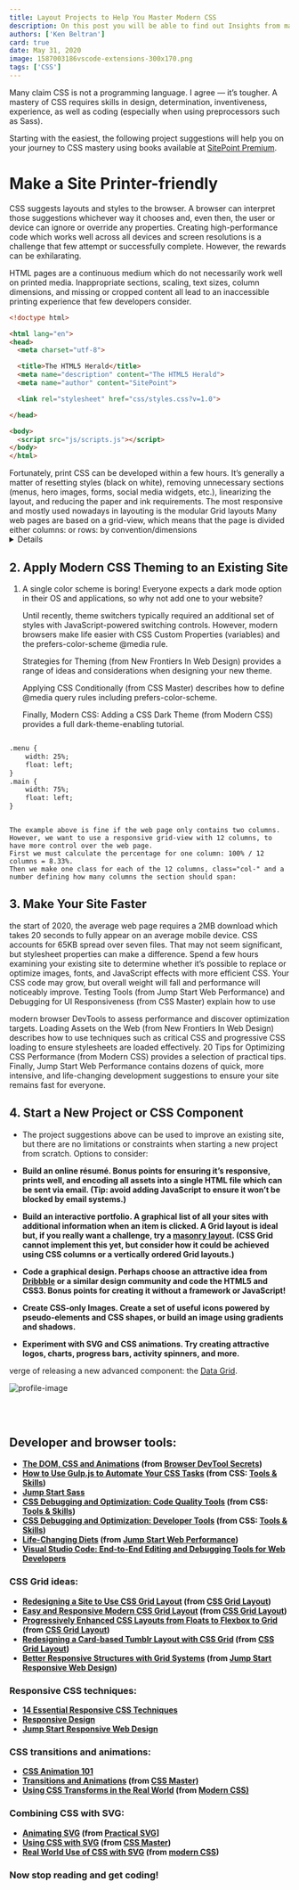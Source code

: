```yaml
---
title: Layout Projects to Help You Master Modern CSS
description: On this post you will be able to find out Insights from manual setup of React frameworks and Let's take some give aways to be more effective and well verses ..
authors: ['Ken Beltran']
card: true
date: May 31, 2020
image: 1587003186vscode-extensions-300x170.png
tags: ['CSS']
---
```


Many claim CSS is not a programming language. I agree — it’s tougher. A mastery of CSS requires skills in design, determination, inventiveness, experience, as well as coding (especially when using preprocessors such as Sass).

Starting with the easiest, the following project suggestions will help you on your journey to CSS mastery using books available at [SitePoint Premium](https://sitepoint.com/blogs).

# Make a Site Printer-friendly

<summary>
CSS suggests layouts and styles to the browser. A browser can interpret those suggestions whichever way it chooses and, even then, the user or device can ignore or override any properties. Creating high-performance code which works well across all devices and screen resolutions is a challenge that few attempt or successfully complete. However, the rewards can be exhilarating.

HTML pages are a continuous medium which do not necessarily work well on printed media. Inappropriate sections, scaling, text sizes, column dimensions, and missing or cropped content all lead to an inaccessible printing experience that few developers consider.
</summary>

```html
<!doctype html>

<html lang="en">
<head>
  <meta charset="utf-8">

  <title>The HTML5 Herald</title>
  <meta name="description" content="The HTML5 Herald">
  <meta name="author" content="SitePoint">

  <link rel="stylesheet" href="css/styles.css?v=1.0">

</head>

<body>
  <script src="js/scripts.js"></script>
</body>
</html>
```
<summary>
Fortunately, print CSS can be developed within a few hours. It’s generally a matter of resetting styles (black on white), removing unnecessary sections (menus, hero images, forms, social media widgets, etc.), linearizing the layout, and reducing the paper and ink requirements.
The most responsive and mostly used nowadays in layouting is the modular Grid layouts Many web pages are based on a grid-view, which means that the page is divided either columns: or rows: by convention/dimensions
</summary>

<details>
Prior to joining MUI, Damien worked in the finance industry in London for a decade. Part of the initial Agile Market team at RBS, and more recently leading a large Commodity Trading application at Adaptive, Damien has developed his React experience as part of large projects where Components driven design plays a huge role in successfully delivering applications. He loves TypeScript.
</details>


## 2. Apply Modern CSS Theming to an Existing Site

<ol><li class="feature-list">
A single color scheme is boring! Everyone expects a dark mode option in their OS and applications, so why not add one to your website?

Until recently, theme switchers typically required an additional set of styles with JavaScript-powered switching controls. However, modern browsers make life easier with CSS Custom Properties (variables) and the prefers-color-scheme @media rule.

Strategies for Theming (from New Frontiers In Web Design) provides a range of ideas and considerations when designing your new theme.

Applying CSS Conditionally (from CSS Master) describes how to define @media query rules including prefers-color-scheme.

Finally, Modern CSS: Adding a CSS Dark Theme (from Modern CSS) provides a full dark-theme-enabling tutorial.
</li></ol>


```diff

.menu {
    width: 25%;
    float: left;
}
.main {
    width: 75%;
    float: left;
}

```
<code class="description">
The example above is fine if the web page only contains two columns.
However, we want to use a responsive grid-view with 12 columns, to have more control over the web page.
First we must calculate the percentage for one column: 100% / 12 columns = 8.33%.
Then we make one class for each of the 12 columns, class="col-" and a number defining how many columns the section should span:
</code>

## 3. Make Your Site Faster
<summary>
the start of 2020, the average web page requires a 2MB download which takes 20 seconds to fully appear on an average mobile device. CSS accounts for 65KB spread over seven files. That may not seem significant, but stylesheet properties can make a difference.
Spend a few hours examining your existing site to determine whether it’s possible to replace or optimize images, fonts, and JavaScript effects with more efficient CSS. Your CSS code may grow, but overall weight will fall and performance will noticeably improve.
Testing Tools (from Jump Start Web Performance) and Debugging for UI Responsiveness (from CSS Master) explain how to use 

modern browser DevTools to assess performance and discover optimization targets.
Loading Assets on the Web (from New Frontiers In Web Design) describes how to use techniques such as critical CSS and progressive CSS loading to ensure stylesheets are loaded effectively. 20 Tips for Optimizing CSS Performance (from Modern CSS) provides a selection of practical tips.
Finally, Jump Start Web Performance contains dozens of quick, more intensive, and life-changing development suggestions to ensure your site remains fast for everyone.
</summary>

## 4. Start a New Project or CSS Component
<ul>
<li class="feature-list">
The project suggestions above can be used to improve an existing site, but there are no limitations or constraints when starting a new project from scratch. Options to consider:
</li>
</ul>


- **Build an online résumé. Bonus points for ensuring it’s responsive, prints well, and encoding all assets into a single HTML file which can be sent via email. (Tip: avoid adding JavaScript to ensure it won’t be blocked by email systems.)**

- **Build an interactive portfolio. A graphical list of all your sites with additional information when an item is clicked. A Grid layout is ideal but, if you really want a challenge, try a [masonry layout](https://pointsite/www.sitepoint.com/understanding-masonry-layout/index.html). (CSS Grid cannot implement this yet, but consider how it could be achieved using CSS columns or a vertically ordered Grid layouts.)**

- **Code a graphical design. Perhaps choose an attractive idea from [Dribbble](https://dribbble.com/shots/following/web-design) or a similar design community and code the HTML5 and CSS3. Bonus points for creating it without a framework or JavaScript!**

- **Create CSS-only Images. Create a set of useful icons powered by pseudo-elements and CSS shapes, or build an image using gradients and shadows.**

- **Experiment with SVG and CSS animations. Try creating attractive logos, charts, progress bars, activity spinners, and more.**


verge of releasing a new advanced component: the [Data Grid](https://dribbble.com/shots/following/web-design).

<img src="/css-1.jpg" style="margin-bottom: 3rem;" alt="profile-image" />


## Developer and browser tools:

- **[The DOM, CSS and Animations](https://pointsite/www.sitepoint.com/premium/books/browser-devtool-secrets/read/32acc?utm_source=blog&utm_medium=articles) (from [Browser DevTool Secrets](https://pointsite/www.sitepoint.com/premium/books/browser-devtool-secrets/index2acc.html?utm_source=blog&utm_medium=articles))**
- **[How to Use Gulp.js to Automate Your CSS Tasks](https://pointsite/www.sitepoint.com/premium/books/css-tools-skills/read/12acc?utm_source=blog&utm_medium=articles) (from CSS: [Tools & Skills](https://pointsite/www.sitepoint.com/premium/books/css-tools-skills/index2acc.html?utm_source=blog&utm_medium=articles))**
- **[Jump Start Sass](https://pointsite/www.sitepoint.com/premium/books/jump-start-sass/index2acc.html?utm_source=blog&utm_medium=articles)**
- **[CSS Debugging and Optimization: Code Quality Tools](https://pointsite/www.sitepoint.com/premium/books/css-tools-skills/read/32acc?utm_source=blog&utm_medium=articles) (from CSS: [Tools & Skills](https://pointsite/www.sitepoint.com/premium/books/css-tools-skills/index2acc.html?utm_source=blog&utm_medium=articles))**
- **[CSS Debugging and Optimization: Developer Tools](https://pointsite/www.sitepoint.com/premium/books/css-tools-skills/read/42acc?utm_source=blog&utm_medium=articles) (from CSS: [Tools & Skills](https://pointsite/www.sitepoint.com/premium/books/css-tools-skills/index2acc.html?utm_source=blog&utm_medium=articles))**
- **[Life-Changing Diets](https://pointsite/www.sitepoint.com/premium/books/jump-start-web-performance/read/52acc?utm_source=blog&utm_medium=articles) (from [Jump Start Web Performance](https://pointsite/www.sitepoint.com/premium/books/jump-start-web-performance/index2acc.html?utm_source=blog&utm_medium=articles))**
- **[Visual Studio Code: End-to-End Editing and Debugging Tools for Web Developers](https://pointsite/www.sitepoint.com/premium/books/visual-studio-code-end-to-end-editing-and-debugging-tools-for-web-developers/index2acc.html?utm_source=blog&utm_medium=articles)**


### CSS Grid ideas:

- **[Redesigning a Site to Use CSS Grid Layout](https://pointsite/www.sitepoint.com/premium/books/css-grid-layout-5-practical-projects/read/12acc?utm_source=blog&utm_medium=articles) (from [CSS Grid Layout](https://pointsite/www.sitepoint.com/premium/books/css-grid-layout-5-practical-projects/index2acc.html?utm_source=blog&utm_medium=articles))**
- **[Easy and Responsive Modern CSS Grid Layout](https://pointsite/www.sitepoint.com/premium/books/css-grid-layout-5-practical-projects/read/32acc?utm_source=blog&utm_medium=articles) (from [CSS Grid Layout](https://pointsite/www.sitepoint.com/premium/books/css-grid-layout-5-practical-projects/index2acc.html?utm_source=blog&utm_medium=articles))**
- **[Progressively Enhanced CSS Layouts from Floats to Flexbox to Grid](https://pointsite/www.sitepoint.com/premium/books/css-grid-layout-5-practical-projects/read/42acc?utm_source=blog&utm_medium=articles) (from [CSS Grid Layout](https://pointsite/www.sitepoint.com/premium/books/css-grid-layout-5-practical-projects/index2acc.html?utm_source=blog&utm_medium=articles))**
- **[Redesigning a Card-based Tumblr Layout with CSS Grid](https://pointsite/www.sitepoint.com/premium/books/css-grid-layout-5-practical-projects/read/22acc?utm_source=blog&utm_medium=articles) (from [CSS Grid Layout](https://pointsite/www.sitepoint.com/premium/books/css-grid-layout-5-practical-projects/index2acc.html?utm_source=blog&utm_medium=articles))**
- **[Better Responsive Structures with Grid Systems](https://pointsite/www.sitepoint.com/master-modern-css-projects/index.html) (from [Jump Start Responsive Web Design](https://pointsite/www.sitepoint.com/premium/books/jump-start-responsive-web-design-2nd-edition/index2acc.html?utm_source=blog&utm_medium=articles))**


### Responsive CSS techniques:

- **[14 Essential Responsive CSS Techniques](https://pointsite/www.sitepoint.com/premium/books/14-essential-responsive-css-techniques/index2acc.html?utm_source=blog&utm_medium=articles)**
- **[Responsive Design](https://pointsite/www.sitepoint.com/premium/books/responsive-design/index2acc.html?utm_source=blog&utm_medium=articles)**
- **[Jump Start Responsive Web Design](https://pointsite/www.sitepoint.com/premium/books/jump-start-responsive-web-design-2nd-edition/index2acc.html?utm_source=blog&utm_medium=articles)**


### CSS transitions and animations:

- **[CSS Animation 101](https://pointsite/www.sitepoint.com/premium/books/css-animation-101/read2acc?utm_source=blog&utm_medium=articles)**
- **[Transitions and Animations](https://pointsite/www.sitepoint.com/premium/books/css-master-2nd-edition/read/62acc?utm_source=blog&utm_medium=articles) (from [CSS Master)](https://pointsite/www.sitepoint.com/premium/books/modern-css/index2acc.html?utm_source=blog&utm_medium=articles)**
-  **[Using CSS Transforms in the Real World](https://pointsite/www.sitepoint.com/premium/books/modern-css/read/12acc?utm_source=blog&utm_medium=articles) (from [Modern CSS)](https://pointsite/www.sitepoint.com/premium/books/modern-css/index2acc.html?utm_source=blog&utm_medium=articles)**


### Combining CSS with SVG:

- **[Animating SVG](https://pointsite/www.sitepoint.com/premium/books/practical-svg/read/72acc?utm_source=blog&utm_medium=articles) (from [Practical SVG](https://pointsite/www.sitepoint.com/premium/books/practical-svg/index2acc.html?utm_source=blog&utm_medium=articles)]**
- **[Using CSS with SVG](https://pointsite/www.sitepoint.com/premium/books/css-master-2nd-edition/read/92acc?utm_source=blog&utm_medium=articles) (from [CSS Master](https://pointsite/www.sitepoint.com/premium/books/css-master-2nd-edition/index2acc.html?utm_source=blog&utm_medium=articles))**
- **[Real World Use of CSS with SVG](https://pointsite/www.sitepoint.com/premium/books/modern-css/read/42acc?utm_source=blog&utm_medium=articles) (from [modern CSS](https://pointsite/www.sitepoint.com/premium/books/modern-css/index2acc.html?utm_source=blog&utm_medium=articles))**

### Now stop reading and get coding!